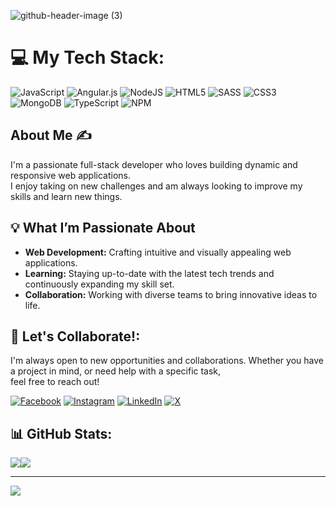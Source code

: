 ![github-header-image (3)](https://github.com/MadoNgom/MadoNgom/assets/97602589/9b534c05-9012-440c-9545-9ba515ce8e2f)
# 💻 My Tech Stack:
![JavaScript](https://img.shields.io/badge/javascript-%23323330.svg?style=for-the-badge&logo=javascript&logoColor=%23F7DF1E) ![Angular.js](https://img.shields.io/badge/angular.js-%23E23237.svg?style=for-the-badge&logo=angularjs&logoColor=white) ![NodeJS](https://img.shields.io/badge/node.js-6DA55F?style=for-the-badge&logo=node.js&logoColor=white) ![HTML5](https://img.shields.io/badge/html5-%23E34F26.svg?style=for-the-badge&logo=html5&logoColor=white) ![SASS](https://img.shields.io/badge/SASS-hotpink.svg?style=for-the-badge&logo=SASS&logoColor=white) ![CSS3](https://img.shields.io/badge/css3-%231572B6.svg?style=for-the-badge&logo=css3&logoColor=white) ![MongoDB](https://img.shields.io/badge/MongoDB-%234ea94b.svg?style=for-the-badge&logo=mongodb&logoColor=white) ![TypeScript](https://img.shields.io/badge/typescript-%23007ACC.svg?style=for-the-badge&logo=typescript&logoColor=white) ![NPM](https://img.shields.io/badge/NPM-%23CB3837.svg?style=for-the-badge&logo=npm&logoColor=white)
## About Me ✍
I'm a passionate full-stack developer who loves building dynamic and responsive web applications. <br/>
I enjoy taking on new challenges and am always looking to improve my skills and learn new things.

## 💡 What I’m Passionate About
- **Web Development:** Crafting intuitive and visually appealing web applications.
- **Learning:** Staying up-to-date with the latest tech trends and continuously expanding my skill set.
- **Collaboration:** Working with diverse teams to bring innovative ideas to life.
## 🤝 Let's Collaborate!:
I'm always open to new opportunities and collaborations. Whether you have a project in mind, or need help with a specific task, <br/>  feel free to reach out!

[![Facebook](https://img.shields.io/badge/Facebook-%231877F2.svg?logo=Facebook&logoColor=white)](https://www.facebook.com/mala.ngom/?locale=fr_FR) [![Instagram](https://img.shields.io/badge/Instagram-%23E4405F.svg?logo=Instagram&logoColor=white)](https://instagram.com/_malaado_) [![LinkedIn](https://img.shields.io/badge/LinkedIn-%230077B5.svg?logo=linkedin&logoColor=white)](https://www.linkedin.com/in/malado-ngom/) [![X](https://img.shields.io/badge/X-black.svg?logo=X&logoColor=white)](https://x.com/MaladoNgom) 

## 📊 GitHub Stats:

<div>

  <div style="display: flex; ">
    <img src="https://github-readme-stats.vercel.app/api?username=MadoNgom&theme=onedark&hide_border=false&include_all_commits=false&count_private=false" />
      <img  src="https://github-readme-stats.vercel.app/api/top-langs/?username=MadoNgom&theme=onedark&hide_border=false&include_all_commits=false&count_private=false&layout=compact" />
     <!-- <img src="https://github-readme-streak-stats.herokuapp.com/?user=MadoNgom&theme=onedark&hide_border=false" /> --> 
      
  
  </div>
  
</div>

---
[![](https://visitcount.itsvg.in/api?id=MadoNgom&label=60&color=5&icon=6&pretty=false)](https://visitcount.itsvg.in)

<!-- Proudly created with GPRM ( https://gprm.itsvg.in ) -->
